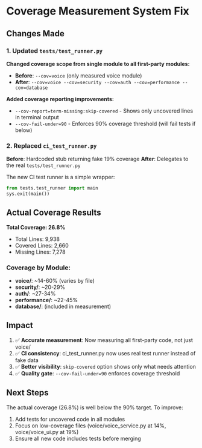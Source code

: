 # Coverage Measurement System Fix

## Changes Made

### 1. Updated `tests/test_runner.py`
**Changed coverage scope from single module to all first-party modules:**

- **Before**: `--cov=voice` (only measured voice module)
- **After**: `--cov=voice --cov=security --cov=auth --cov=performance --cov=database`

**Added coverage reporting improvements:**
- `--cov-report=term-missing:skip-covered` - Shows only uncovered lines in terminal output
- `--cov-fail-under=90` - Enforces 90% coverage threshold (will fail tests if below)

### 2. Replaced `ci_test_runner.py`
**Before**: Hardcoded stub returning fake 19% coverage
**After**: Delegates to the real `tests/test_runner.py`

The new CI test runner is a simple wrapper:
```python
from tests.test_runner import main
sys.exit(main())
```

## Actual Coverage Results

**Total Coverage: 26.8%**
- Total Lines: 9,938
- Covered Lines: 2,660
- Missing Lines: 7,278

### Coverage by Module:
- **voice/**: ~14-60% (varies by file)
- **security/**: ~20-29%
- **auth/**: ~27-34%
- **performance/**: ~22-45%
- **database/**: (included in measurement)

## Impact

1. ✅ **Accurate measurement**: Now measuring all first-party code, not just voice/
2. ✅ **CI consistency**: ci_test_runner.py now uses real test runner instead of fake data
3. ✅ **Better visibility**: `skip-covered` option shows only what needs attention
4. ✅ **Quality gate**: `--cov-fail-under=90` enforces coverage threshold

## Next Steps

The actual coverage (26.8%) is well below the 90% target. To improve:
1. Add tests for uncovered code in all modules
2. Focus on low-coverage files (voice/voice_service.py at 14%, voice/voice_ui.py at 19%)
3. Ensure all new code includes tests before merging
